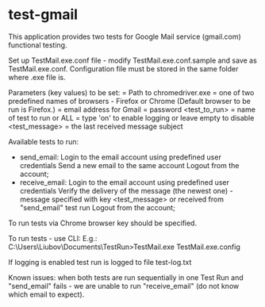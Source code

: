 # test-gmail
This application provides two tests for Google Mail service (gmail.com) functional testing.

Set up TestMail.exe.conf file - modify TestMail.exe.conf.sample and save as TestMail.exe.conf. Configuration file must be stored in the same folder where .exe file is.

Parameters (key values) to be set:
<driverPath> = Path to chromedriver.exe
<browser> = one of two predefined names of browsers - Firefox or Chrome (Default browser to be run is Firefox.)
<username> = email address for Gmail
<password> = password
<test_to_run> = name of test to run or ALL
<logging> = type 'on' to enable logging or leave empty to disable
<test_message> = the last received message subject

Available tests to run:
- send_email:
	Login to the email account using predefined user credentials
	Send a new email to the same account
	Logout from the account;
- receive_email:
	Login to the email account using predefined user credentials
	Verify the delivery of the message (the newest one) - message specified with key <test_message> or received from "send_email" test run
    Logout from the account;

To run tests via Chrome browser key <driverPath> should be specified.

To run tests - use CLI:
E.g.: C:\Users\Liubov\Documents\TestRun>TestMail.exe TestMail.exe.config

If logging is enabled test run is logged to file test-log.txt

Known issues: when both tests are run sequentially in one Test Run and "send_email" fails - we are unable to run "receive_email" (do not know which email to expect).
